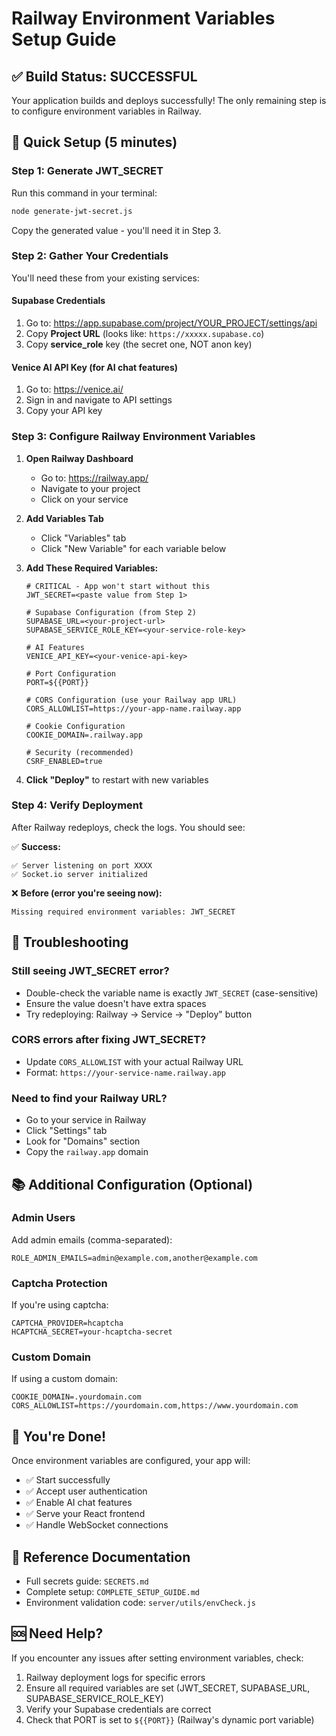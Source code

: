 # Railway Environment Variables Setup Guide

## ✅ Build Status: SUCCESSFUL

Your application builds and deploys successfully! The only remaining step is to configure environment variables in Railway.

## 🚀 Quick Setup (5 minutes)

### Step 1: Generate JWT_SECRET

Run this command in your terminal:

```bash
node generate-jwt-secret.js
```

Copy the generated value - you'll need it in Step 3.

### Step 2: Gather Your Credentials

You'll need these from your existing services:

#### Supabase Credentials
1. Go to: https://app.supabase.com/project/YOUR_PROJECT/settings/api
2. Copy **Project URL** (looks like: `https://xxxxx.supabase.co`)
3. Copy **service_role** key (the secret one, NOT anon key)

#### Venice AI API Key (for AI chat features)
1. Go to: https://venice.ai/
2. Sign in and navigate to API settings
3. Copy your API key

### Step 3: Configure Railway Environment Variables

1. **Open Railway Dashboard**
   - Go to: https://railway.app/
   - Navigate to your project
   - Click on your service

2. **Add Variables Tab**
   - Click "Variables" tab
   - Click "New Variable" for each variable below

3. **Add These Required Variables:**

   ```env
   # CRITICAL - App won't start without this
   JWT_SECRET=<paste value from Step 1>
   
   # Supabase Configuration (from Step 2)
   SUPABASE_URL=<your-project-url>
   SUPABASE_SERVICE_ROLE_KEY=<your-service-role-key>
   
   # AI Features
   VENICE_API_KEY=<your-venice-api-key>
   
   # Port Configuration
   PORT=${{PORT}}
   
   # CORS Configuration (use your Railway app URL)
   CORS_ALLOWLIST=https://your-app-name.railway.app
   
   # Cookie Configuration
   COOKIE_DOMAIN=.railway.app
   
   # Security (recommended)
   CSRF_ENABLED=true
   ```

4. **Click "Deploy"** to restart with new variables

### Step 4: Verify Deployment

After Railway redeploys, check the logs. You should see:

✅ **Success:**
```
✅ Server listening on port XXXX
✅ Socket.io server initialized
```

❌ **Before (error you're seeing now):**
```
Missing required environment variables: JWT_SECRET
```

## 🔧 Troubleshooting

### Still seeing JWT_SECRET error?
- Double-check the variable name is exactly `JWT_SECRET` (case-sensitive)
- Ensure the value doesn't have extra spaces
- Try redeploying: Railway → Service → "Deploy" button

### CORS errors after fixing JWT_SECRET?
- Update `CORS_ALLOWLIST` with your actual Railway URL
- Format: `https://your-service-name.railway.app`

### Need to find your Railway URL?
- Go to your service in Railway
- Click "Settings" tab
- Look for "Domains" section
- Copy the `railway.app` domain

## 📚 Additional Configuration (Optional)

### Admin Users
Add admin emails (comma-separated):
```env
ROLE_ADMIN_EMAILS=admin@example.com,another@example.com
```

### Captcha Protection
If you're using captcha:
```env
CAPTCHA_PROVIDER=hcaptcha
HCAPTCHA_SECRET=your-hcaptcha-secret
```

### Custom Domain
If using a custom domain:
```env
COOKIE_DOMAIN=.yourdomain.com
CORS_ALLOWLIST=https://yourdomain.com,https://www.yourdomain.com
```

## 🎉 You're Done!

Once environment variables are configured, your app will:
- ✅ Start successfully
- ✅ Accept user authentication
- ✅ Enable AI chat features
- ✅ Serve your React frontend
- ✅ Handle WebSocket connections

## 📖 Reference Documentation

- Full secrets guide: `SECRETS.md`
- Complete setup: `COMPLETE_SETUP_GUIDE.md`
- Environment validation code: `server/utils/envCheck.js`

## 🆘 Need Help?

If you encounter any issues after setting environment variables, check:
1. Railway deployment logs for specific errors
2. Ensure all required variables are set (JWT_SECRET, SUPABASE_URL, SUPABASE_SERVICE_ROLE_KEY)
3. Verify your Supabase credentials are correct
4. Check that PORT is set to `${{PORT}}` (Railway's dynamic port variable)

